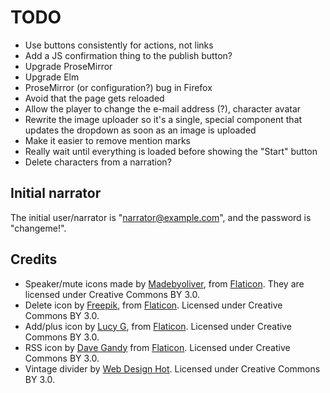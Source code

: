 TODO
====

* Use buttons consistently for actions, not links
* Add a JS confirmation thing to the publish button?
* Upgrade ProseMirror
* Upgrade Elm
* ProseMirror (or configuration?) bug in Firefox
* Avoid that the page gets reloaded
* Allow the player to change the e-mail address (?), character avatar
* Rewrite the image uploader so it's a single, special component that
  updates the dropdown as soon as an image is uploaded
* Make it easier to remove mention marks
* Really wait until everything is loaded before showing the "Start" button
* Delete characters from a narration?

Initial narrator
----------------

The initial user/narrator is "narrator@example.com", and the password
is "changeme!".

Credits
-------

* Speaker/mute icons made by
  [Madebyoliver](http://www.flaticon.com/authors/madebyoliver), from
  [Flaticon](http://www.flaticon.com). They are licensed under
  Creative Commons BY 3.0.
* Delete icon by [Freepik](http://www.flaticon.com/authors/freepik),
  from [Flaticon](http://www.flaticon.com). Licensed under Creative
  Commons BY 3.0.
* Add/plus icon by [Lucy G](http://www.flaticon.com/authors/lucy-g),
  from [Flaticon](http://www.flaticon.com). Licensed under Creative
  Commons BY 3.0.
* RSS icon by [Dave Gandy](http://www.flaticon.com/authors/dave-gandy)
  from [Flaticon](http://www.flaticon.com). Licensed under Creative
  Commons BY 3.0.
* Vintage divider by
  [Web Design Hot](http://www.webdesignhot.com/free-vector-%20graphics/vector-set-of-vintage-design-divider-elements/). Licensed
  under Creative Commons BY 3.0.
